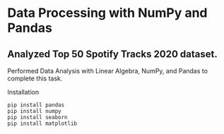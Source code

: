 # Data Processing with NumPy and Pandas

## Analyzed Top 50 Spotify Tracks 2020 dataset. 
Performed Data Analysis with Linear Algebra, NumPy, and Pandas to complete this task.

Installation
```
pip install pandas
pip install numpy
pip install seaborn
pip install matplotlib
```


